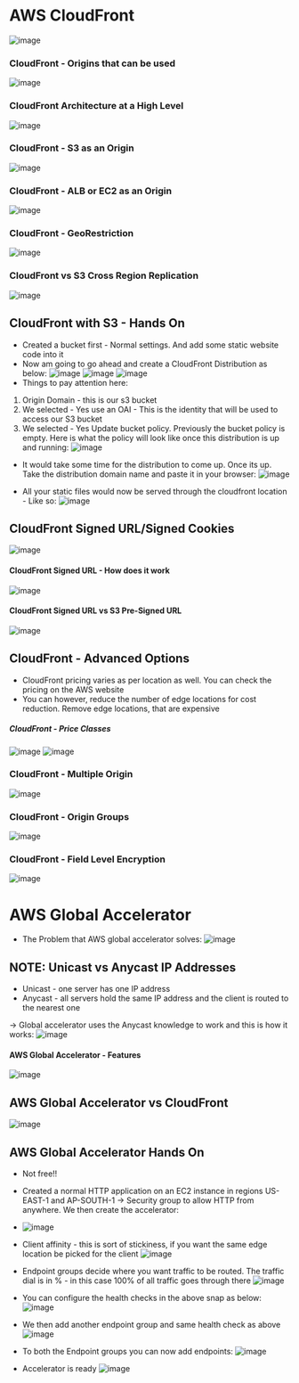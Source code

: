 # AWS CloudFront
![image](https://user-images.githubusercontent.com/43883264/166125636-b67f2b72-e544-4d90-9aff-200ee395d155.png)
### CloudFront - Origins that can be used
![image](https://user-images.githubusercontent.com/43883264/166125702-d45a1826-15de-49ff-84eb-a05f8ddeb7ed.png)

### CloudFront Architecture at a High Level
![image](https://user-images.githubusercontent.com/43883264/166125728-4f15fb71-8203-4d9e-9581-df91e464ac12.png)

### CloudFront - S3 as an Origin
![image](https://user-images.githubusercontent.com/43883264/166125743-ed827603-5b2f-4fca-8394-82b8ea7c66fb.png)

### CloudFront - ALB or EC2 as an Origin
![image](https://user-images.githubusercontent.com/43883264/166125793-52b50003-16fe-4e1f-b85e-d9c420c9563c.png)

### CloudFront - GeoRestriction
![image](https://user-images.githubusercontent.com/43883264/166125838-3eea2a30-f18c-4886-a6f6-b8bff71dfbc7.png)

### CloudFront vs S3 Cross Region Replication
![image](https://user-images.githubusercontent.com/43883264/166125858-cbfeb146-5629-4638-9395-f02af2a914c7.png)

## CloudFront with S3 - Hands On
- Created a bucket first - Normal settings. And add some static website code into it
- Now am going to go ahead and create a CloudFront Distribution as below:
![image](https://user-images.githubusercontent.com/43883264/166125958-8ba13bcc-6823-430e-99ba-8d28dc39bea1.png)
![image](https://user-images.githubusercontent.com/43883264/166125961-d7a20b21-df57-4692-9394-f6c03e4b9398.png)
![image](https://user-images.githubusercontent.com/43883264/166125967-4b4d23f7-0631-47e4-9396-8625926daed2.png)
- Things to pay attention here:
1. Origin Domain - this is our s3 bucket
2. We selected - Yes use an OAI - This is the identity that will be used to access our S3 bucket
3. We selected - Yes Update bucket policy. Previously the bucket policy is empty. Here is what the policy will look like once this distribution is up and running:
![image](https://user-images.githubusercontent.com/43883264/166126231-1a3292e7-82c9-4975-a935-862c8b1908dd.png)

- It would take some time for the distribution to come up. Once its up. Take the distribution domain name and paste it in your browser:
![image](https://user-images.githubusercontent.com/43883264/166126219-d13f6677-1bfb-4c90-b8fd-54701a5db669.png)

- All your static files would now be served through the cloudfront location - Like so:
![image](https://user-images.githubusercontent.com/43883264/166126254-281c1187-5c2e-4d87-a02b-7953493f27bd.png)

## CloudFront Signed URL/Signed Cookies
![image](https://user-images.githubusercontent.com/43883264/166126542-a0d0353a-5373-414f-b579-fb28d11b06fe.png)
#### CloudFront Signed URL - How does it work
![image](https://user-images.githubusercontent.com/43883264/166126566-460b451b-5427-43bc-825f-82fe2445d768.png)

#### CloudFront Signed URL vs S3 Pre-Signed URL
![image](https://user-images.githubusercontent.com/43883264/166126628-6291959c-288b-420a-8a39-1098e0d515b6.png)

## CloudFront - Advanced Options
- CloudFront pricing varies as per location as well. You can check the pricing on the AWS website
- You can however, reduce the number of edge locations for cost reduction. Remove edge locations, that are expensive
##### CloudFront  - Price Classes
![image](https://user-images.githubusercontent.com/43883264/166126676-0b8871ac-7371-4ab2-9b2b-49a178f7ff14.png)
![image](https://user-images.githubusercontent.com/43883264/166126683-ad2f9df8-3e60-4cf6-80de-3a4355054ffb.png)

### CloudFront - Multiple Origin
![image](https://user-images.githubusercontent.com/43883264/166126716-3cc9c372-0a03-49b2-b7b2-7fbc93f28915.png)

### CloudFront - Origin Groups
![image](https://user-images.githubusercontent.com/43883264/166126755-e727c3f5-6f16-46eb-b332-7618c4da7bbc.png)

### CloudFront - Field Level Encryption
![image](https://user-images.githubusercontent.com/43883264/166127144-286a970a-3e09-4b02-9bb8-b87d5817fcf6.png)

# AWS Global Accelerator
- The Problem that AWS global accelerator solves:
![image](https://user-images.githubusercontent.com/43883264/166131244-f3e34abd-a882-4e51-a595-3a93b91f6562.png)

## NOTE: Unicast vs Anycast IP Addresses
- Unicast - one server has one IP address
- Anycast - all servers hold the same IP address and the client is routed to the nearest one

-> Global accelerator uses the Anycast knowledge to work and this is how it works:
![image](https://user-images.githubusercontent.com/43883264/166131314-deffc8dc-6324-457e-ad66-b085a2072ccc.png)

#### AWS Global Accelerator - Features
![image](https://user-images.githubusercontent.com/43883264/166131355-e9fb5f26-97d8-463d-bda2-be6f50e081cc.png)

## AWS Global Accelerator vs CloudFront
![image](https://user-images.githubusercontent.com/43883264/166131393-2baa7905-8069-4f85-b05c-a31d1378333b.png)

## AWS Global Accelerator Hands On
- Not free!!
- Created a normal HTTP application on an EC2 instance in regions US-EAST-1 and AP-SOUTH-1 -> Security group to allow HTTP from anywhere. We then create the accelerator:
- ![image](https://user-images.githubusercontent.com/43883264/166131505-38818860-e116-4730-a8ef-ffcf53415e9d.png)
- Client affinity - this is sort of stickiness, if you want the same edge location be picked for the client
![image](https://user-images.githubusercontent.com/43883264/166131529-101b0ffb-1fde-4c2a-9b71-6c73295ef2af.png)
- Endpoint groups decide where you want traffic to be routed. The traffic dial is in % - in this case 100% of all traffic goes through there
![image](https://user-images.githubusercontent.com/43883264/166131584-20d6d017-f669-4b27-b365-417bd77ff8ff.png)
- You can configure the health checks in the above snap as below:
![image](https://user-images.githubusercontent.com/43883264/166131595-0c6b111a-b63a-46db-b023-2ffb47e06913.png)

- We then add another endpoint group and same health check as above
![image](https://user-images.githubusercontent.com/43883264/166131607-c325e575-df1e-4e26-a2ad-93dc0bb94abb.png)
- To both the Endpoint groups you can now add endpoints:
![image](https://user-images.githubusercontent.com/43883264/166131624-5472cbad-89a1-42b3-9841-7943e9edc5e2.png)

- Accelerator is ready
![image](https://user-images.githubusercontent.com/43883264/166131652-9c5ed9f0-fe79-4880-b00d-6b01ae59e600.png)


